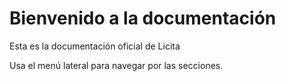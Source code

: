 # Bienvenido a la documentación

Esta es la documentación oficial de Licita

Usa el menú lateral para navegar por las secciones.
